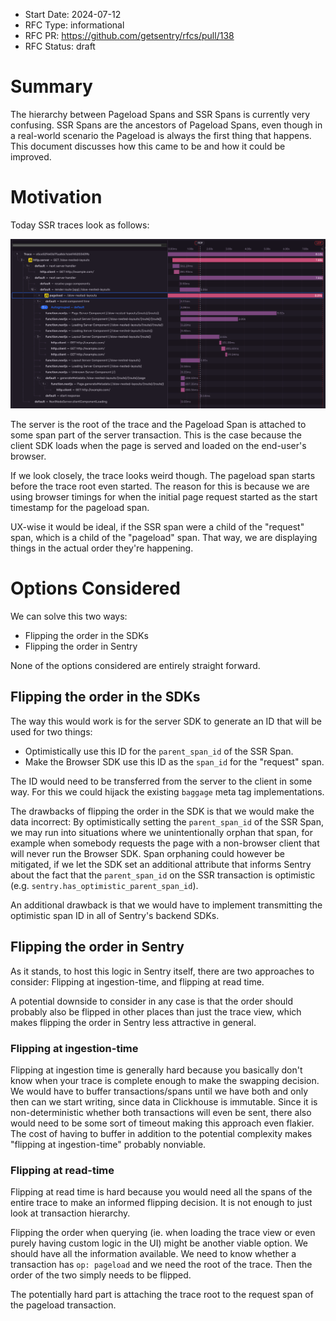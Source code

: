 - Start Date: 2024-07-12
- RFC Type: informational
- RFC PR: https://github.com/getsentry/rfcs/pull/138
- RFC Status: draft

# Summary

The hierarchy between Pageload Spans and SSR Spans is currently very confusing.
SSR Spans are the ancestors of Pageload Spans, even though in a real-world scenario the Pageload is always the first thing that happens.
This document discusses how this came to be and how it could be improved.

# Motivation

Today SSR traces look as follows:

![Confusing Trace with Pageload Span being longer than Trace Root](0138-confusing-trace.png)

The server is the root of the trace and the Pageload Span is attached to some span part of the server transaction.
This is the case because the client SDK loads when the page is served and loaded on the end-user's browser.

If we look closely, the trace looks weird though.
The pageload span starts before the trace root even started.
The reason for this is because we are using browser timings for when the initial page request started as the start timestamp for the pageload span.

UX-wise it would be ideal, if the SSR span were a child of the "request" span, which is a child of the "pageload" span.
That way, we are displaying things in the actual order they're happening.

# Options Considered

We can solve this two ways:

- Flipping the order in the SDKs
- Flipping the order in Sentry

None of the options considered are entirely straight forward.

## Flipping the order in the SDKs

The way this would work is for the server SDK to generate an ID that will be used for two things:

- Optimistically use this ID for the `parent_span_id` of the SSR Span.
- Make the Browser SDK use this ID as the `span_id` for the "request" span.

The ID would need to be transferred from the server to the client in some way.
For this we could hijack the existing `baggage` meta tag implementations.

The drawbacks of flipping the order in the SDK is that we would make the data incorrect:
By optimistically setting the `parent_span_id` of the SSR Span, we may run into situations where we unintentionally orphan that span, for example when somebody requests the page with a non-browser client that will never run the Browser SDK.
Span orphaning could however be mitigated, if we let the SDK set an additional attribute that informs Sentry about the fact that the `parent_span_id` on the SSR transaction is optimistic (e.g. `sentry.has_optimistic_parent_span_id`).

An additional drawback is that we would have to implement transmitting the optimistic span ID in all of Sentry's backend SDKs.

## Flipping the order in Sentry

As it stands, to host this logic in Sentry itself, there are two approaches to consider: Flipping at ingestion-time, and flipping at read time.

A potential downside to consider in any case is that the order should probably also be flipped in other places than just the trace view, which makes flipping the order in Sentry less attractive in general.

### Flipping at ingestion-time

Flipping at ingestion time is generally hard because you basically don't know when your trace is complete enough to make the swapping decision.
We would have to buffer transactions/spans until we have both and only then can we start writing, since data in Clickhouse is immutable.
Since it is non-deterministic whether both transactions will even be sent, there also would need to be some sort of timeout making this approach even flakier.
The cost of having to buffer in addition to the potential complexity makes "flipping at ingestion-time" probably nonviable.

### Flipping at read-time

Flipping at read time is hard because you would need all the spans of the entire trace to make an informed flipping decision. It is not enough to just look at transaction hierarchy.

Flipping the order when querying (ie. when loading the trace view or even purely having custom logic in the UI) might be another viable option.
We should have all the information available. We need to know whether a transaction has `op: pageload` and we need the root of the trace.
Then the order of the two simply needs to be flipped.

The potentially hard part is attaching the trace root to the request span of the pageload transaction.
